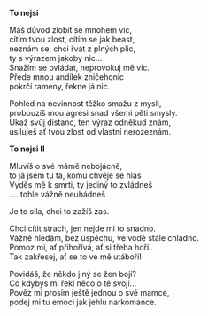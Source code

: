 __To nejsi__ 

Máš důvod zlobit se mnohem víc,  
cítím tvou zlost, cítím se jak beast,  
neznám se, chci řvát z plných plic,  
ty s výrazem jakoby nic...  
Snažím se ovládat, neprovokuj mě víc.  
Přede mnou andílek zničehonic  
pokrčí rameny, řekne já nic.  

Pohled na nevinnost těžko smažu z mysli,  
probouzíš mou agresi snad všemi pěti smysly.  
Ukaž svůj distanc, ten výraz odněkud znám,  
usiluješ ať tvou zlost od vlastní nerozeznám.

__To nejsi II__  

Mluvíš o své mámě nebojácně,  
to já jsem tu ta, komu chvěje se hlas  
Vyděs mě k smrti, ty jediný to zvládneš  
.... tohle vážně neuhádneš  

Je to síla, chci to zažíš zas.  

Chci cítit strach, jen nejde mi to snadno.  
Vážně hledám, bez úspěchu, ve vodě stále chladno.  
Pomoz mi, ať přihořívá, ať si třeba hoří..  
Tak zakřesej, ať se to ve mě utáboří!  

Povidáš, že někdo jiný se žen bojí?  
Co kdybys mi řekl něco o té svojí...  
Pověz mi prosím ještě jednou o své mamce,  
podej mi tu emoci jak jehlu narkomance.  
